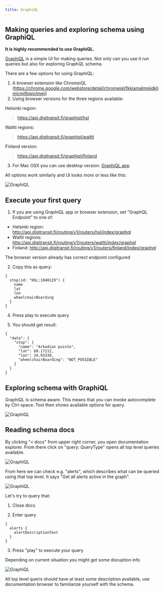 ```yaml
---
title: GraphiQL
---
```

## Making queries and exploring schema using GraphiQL

**It is highly recommended to use GraphiQL.**

[GraphiQL](https://github.com/graphql/graphiql) is a simple UI for making queries. Not only can you use it run queries but also for exploring GraphQL schema. 

There are a few options for using GraphiQL:

1) A browser extension like ChromeiQL (https://chrome.google.com/webstore/detail/chromeiql/fkkiamalmpiidkljmicmjfbieiclmeij)
2) Using browser versions for the three regions available:

Helsinki region:
> https://api.digitransit.fi/graphiql/hsl

Waltti regions:
> https://api.digitransit.fi/graphiql/waltti

Finland version:
> https://api.digitransit.fi/graphiql/finland

3) For Mac OSX you can use desktop version: [GraphiQL app](https://github.com/skevy/graphiql-app)

All options work similarly and UI looks more or less like this:

![GraphiQL](./GraphiQL.png)

## Execute your first query

1. If you are using GraphiQL app or browser extension, set "GraphQL Endpoint" to one of:
- Helsinki region: http://api.digitransit.fi/routing/v1/routers/hsl/index/graphql
- Waltti regions: http://api.digitransit.fi/routing/v1/routers/waltti/index/graphql
- Finland: http://api.digitransit.fi/routing/v1/routers/finland/index/graphql

The browser version already has correct endpoint configured

2. Copy this as query:

```
{
  stop(id: "HSL:1040129") {
    name
    lat
    lon
    wheelchairBoarding
  }
}
```

4. Press play to execute query

5. You should get result:

```
{
  "data": {
    "stop": {
      "name": "Arkadian puisto",
      "lat": 60.17112,
      "lon": 24.93338,
      "wheelchairBoarding": "NOT_POSSIBLE"
    }
  }
}
```

## Exploring schema with GraphiQL

GraphiQL is schema aware. This means that you can invoke autocomplete by Ctrl-space. Tool then shows available options for query.

![GraphiQL](./GraphiQL-autocomplete.png)

## Reading schema docs

By clicking "< docs" from upper right corner, you open documentation explorer. From there click on "query: QueryType" opens all top level queries available.

![GraphiQL](./GraphiQL-docs.png)

From here we can check e.g. "alerts", which describes what can be queried using that top level. It says "Get all alerts active in the graph".

![GraphiQL](./GraphiQL-alerts.png)

Let's try to query that:

1. Close docs

2. Enter query
```
{
  alerts {
    alertDescriptionText
  }
}
```

3. Press "play" to execute your query


Depending on current situation you might get some disruption info

![GraphiQL](./GraphiQL-alerts-results.png)

All top level queris should have at least some description available, use documentation browser to familiarize yourself with the schema.

